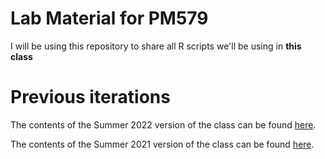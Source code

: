 # Lab Material for PM579

I will be using this repository to share all R scripts we'll be using in **this class**

# Previous iterations

The contents of the Summer 2022 version of the class can be found
[here](https://github.com/ksiegmund/PM579/tree/Summer2022).

The contents of the Summer 2021 version of the class can be found
[here](https://github.com/ksiegmund/PM579/tree/Summer2021).
